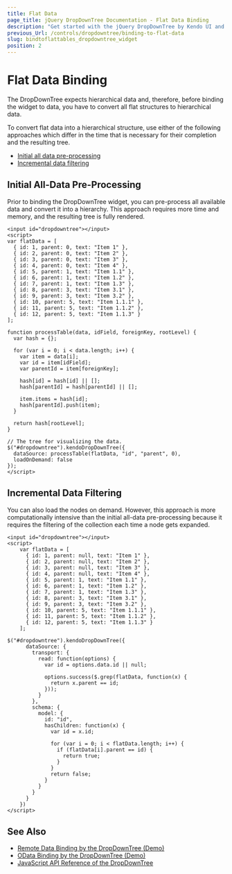 ```yaml
---
title: Flat Data
page_title: jQuery DropDownTree Documentation - Flat Data Binding
description: "Get started with the jQuery DropDownTree by Kendo UI and bind the widget to a flat data table that keeps references about the hierarchical structure."
previous_Url: /controls/dropdowntree/binding-to-flat-data
slug: bindtoflattables_dropdowntree_widget
position: 2
---
```


# Flat Data Binding

The DropDownTree expects hierarchical data and, therefore, before binding the widget to data, you have to convert all flat structures to hierarchical data.

To convert flat data into a hierarchical structure, use either of the following approaches which differ in the time that is necessary for their completion and the resulting tree.

* [Initial all data pre-processing](#initial-all-data-pre-processing)
* [Incremental data filtering](#incremental-data-filtering)

## Initial All-Data Pre-Processing

Prior to binding the DropDownTree widget, you can pre-process all available data and convert it into a hierarchy. This approach requires more time and memory, and the resulting tree is fully rendered.

    <input id="dropdowntree"></input>
    <script>
    var flatData = [
      { id: 1, parent: 0, text: "Item 1" },
      { id: 2, parent: 0, text: "Item 2" },
      { id: 3, parent: 0, text: "Item 3" },
      { id: 4, parent: 0, text: "Item 4" },
      { id: 5, parent: 1, text: "Item 1.1" },
      { id: 6, parent: 1, text: "Item 1.2" },
      { id: 7, parent: 1, text: "Item 1.3" },
      { id: 8, parent: 3, text: "Item 3.1" },
      { id: 9, parent: 3, text: "Item 3.2" },
      { id: 10, parent: 5, text: "Item 1.1.1" },
      { id: 11, parent: 5, text: "Item 1.1.2" },
      { id: 12, parent: 5, text: "Item 1.1.3" }
    ];

    function processTable(data, idField, foreignKey, rootLevel) {
      var hash = {};

      for (var i = 0; i < data.length; i++) {
        var item = data[i];
        var id = item[idField];
        var parentId = item[foreignKey];

        hash[id] = hash[id] || [];
        hash[parentId] = hash[parentId] || [];

        item.items = hash[id];
        hash[parentId].push(item);
      }

      return hash[rootLevel];
    }

    // The tree for visualizing the data.
    $("#dropdowntree").kendoDropDownTree({
      dataSource: processTable(flatData, "id", "parent", 0),
      loadOnDemand: false
    });
    </script>

## Incremental Data Filtering

You can also load the nodes on demand. However, this approach is more computationally intensive than the initial all-data pre-processing because it requires the filtering of the collection each time a node gets expanded.

    <input id="dropdowntree"></input>
    <script>
        var flatData = [
          { id: 1, parent: null, text: "Item 1" },
          { id: 2, parent: null, text: "Item 2" },
          { id: 3, parent: null, text: "Item 3" },
          { id: 4, parent: null, text: "Item 4" },
          { id: 5, parent: 1, text: "Item 1.1" },
          { id: 6, parent: 1, text: "Item 1.2" },
          { id: 7, parent: 1, text: "Item 1.3" },
          { id: 8, parent: 3, text: "Item 3.1" },
          { id: 9, parent: 3, text: "Item 3.2" },
          { id: 10, parent: 5, text: "Item 1.1.1" },
          { id: 11, parent: 5, text: "Item 1.1.2" },
          { id: 12, parent: 5, text: "Item 1.1.3" }
        ];

    $("#dropdowntree").kendoDropDownTree({
          dataSource: {
            transport: {
              read: function(options) {
                var id = options.data.id || null;

                options.success($.grep(flatData, function(x) {
                  return x.parent == id;
                }));
              }
            },
            schema: {
              model: {
                id: "id",
                hasChildren: function(x) {
                  var id = x.id;

                  for (var i = 0; i < flatData.length; i++) {
                    if (flatData[i].parent == id) {
                      return true;
                    }
                  }
                  return false;
                }
              }
            }
          }
        })
    </script>

## See Also

* [Remote Data Binding by the DropDownTree (Demo)](https://demos.telerik.com/kendo-ui/dropdowntree/remote-data-binding)
* [OData Binding by the DropDownTree (Demo)](https://demos.telerik.com/kendo-ui/dropdowntree/odata-binding)
* [JavaScript API Reference of the DropDownTree](/api/javascript/ui/dropdowntree)
